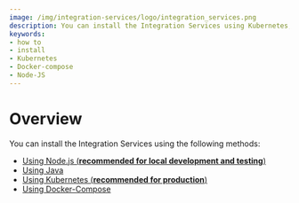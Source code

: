 ```yaml
---
image: /img/integration-services/logo/integration_services.png
description: You can install the Integration Services using Kubernetes, Docker-Compose or NodeJs. 
keywords:
- how to
- install
- Kubernetes
- Docker-compose
- Node-JS
---
```


# Overview

You can install the Integration Services using the following methods: 

* [Using Node.js (**recommended for local development and testing**)](installation/node_setup.md)
* [Using Java](installation/java/local_setup.md)
* [Using Kubernetes (**recommended for production**)](installation/kubernetes/local_setup.md)
* [Using Docker-Compose](installation/docker_compose_setup.md)
